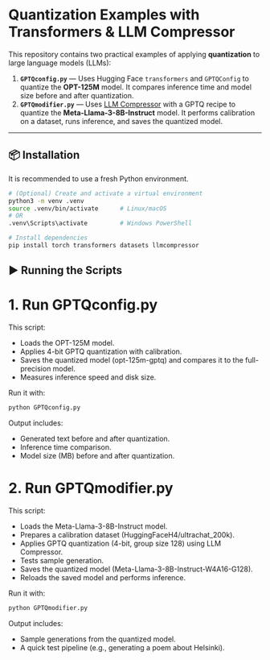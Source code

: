 # Quantization Examples with Transformers & LLM Compressor

This repository contains two practical examples of applying **quantization** to large language models (LLMs):

1. **`GPTQconfig.py`** — Uses Hugging Face `transformers` and `GPTQConfig` to quantize the **OPT-125M** model. It compares inference time and model size before and after quantization.  
2. **`GPTQmodifier.py`** — Uses [LLM Compressor](https://github.com/vllm-project/llm-compressor) with a GPTQ recipe to quantize the **Meta-Llama-3-8B-Instruct** model. It performs calibration on a dataset, runs inference, and saves the quantized model.

---

## 📦 Installation

It is recommended to use a fresh Python environment.

```bash
# (Optional) Create and activate a virtual environment
python3 -m venv .venv
source .venv/bin/activate      # Linux/macOS
# OR
.venv\Scripts\activate         # Windows PowerShell

# Install dependencies
pip install torch transformers datasets llmcompressor

```

## ▶️ Running the Scripts

# 1. Run GPTQconfig.py

This script:
- Loads the OPT-125M model.
- Applies 4-bit GPTQ quantization with calibration.
- Saves the quantized model (opt-125m-gptq) and compares it to the full-precision model.
- Measures inference speed and disk size.

  
Run it with:

```bash
python GPTQconfig.py
```

Output includes:
- Generated text before and after quantization.
- Inference time comparison.
- Model size (MB) before and after quantization.

# 2. Run GPTQmodifier.py

This script:
- Loads the Meta-Llama-3-8B-Instruct model.
- Prepares a calibration dataset (HuggingFaceH4/ultrachat_200k).
- Applies GPTQ quantization (4-bit, group size 128) using LLM Compressor.
- Tests sample generation.
- Saves the quantized model (Meta-Llama-3-8B-Instruct-W4A16-G128).
- Reloads the saved model and performs inference.

Run it with:

```bash
python GPTQmodifier.py
```


Output includes:
- Sample generations from the quantized model.
- A quick test pipeline (e.g., generating a poem about Helsinki).
